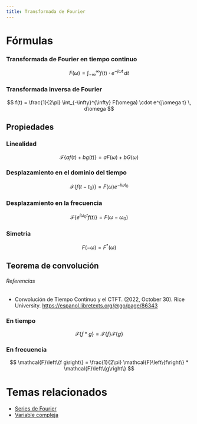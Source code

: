 ```yaml
---
title: Transformada de Fourier
---
```


# Fórmulas

### Transformada de Fourier en tiempo continuo

$$
F(\omega) = \int_{-\infty}^{\infty} f(t) \cdot e^{-j\omega t} \, dt
$$

### Transformada inversa de Fourier

$$
f(t) = \frac{1}{2\pi} \int_{-\infty}^{\infty} F(\omega) \cdot e^{j\omega t} \, d\omega
$$

## Propiedades

### Linealidad

$$\mathcal{F}\{af(t) + bg(t)\} = aF(\omega) + bG(\omega)$$

### Desplazamiento en el dominio del tiempo

$$\mathcal{F}\{f(t - t_0)\} = F(\omega)e^{-i\omega t_0}$$

### Desplazamiento en la frecuencia

$$\mathcal{F}\{e^{i\omega_0 t}f(t)\} = F(\omega - \omega_0)$$

### Simetría

$$F(-\omega) = F^*(\omega)$$

## Teorema de convolución
###### Referencias

- Convolución de Tiempo Continuo y el CTFT. (2022, October 30). Rice University. https://espanol.libretexts.org/@go/page/86343
### En tiempo

$$
\mathcal{F}\left\{f * g\right\} =  \mathcal{F}\left\{f\right\} \mathcal{F}\left\{g\right\}
$$

### En frecuencia

$$
\mathcal{F}\left\{f g\right\} = \frac{1}{2\pi} \mathcal{F}\left\{f\right\} * \mathcal{F}\left\{g\right\}
$$

# Temas relacionados

- [Series de Fourier](Series%20de%20Fourier.md)
- [Variable compleja](Variable%20compleja.md)
